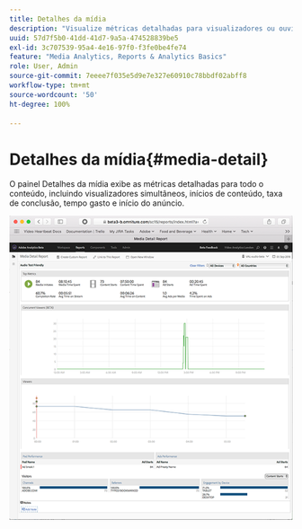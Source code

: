 ```yaml
---
title: Detalhes da mídia
description: "Visualize métricas detalhadas para visualizadores ou ouvintes simultâneos, inícios de conteúdo, taxa de conclusão, tempo gasto e início do anúncio no painel Detalhes da mídia."
uuid: 57d7f5b0-41dd-41d7-9a5a-474528839be5
exl-id: 3c707539-95a4-4e16-97f0-f3fe0be4fe74
feature: "Media Analytics, Reports & Analytics Basics"
role: User, Admin
source-git-commit: 7eeee7f035e5d9e7e327e60910c78bbdf02abff8
workflow-type: tm+mt
source-wordcount: '50'
ht-degree: 100%

---
```


# Detalhes da mídia{#media-detail}

O painel Detalhes da mídia exibe as métricas detalhadas para todo o conteúdo, incluindo visualizadores simultâneos, inícios de conteúdo, taxa de conclusão, tempo gasto e início do anúncio.

![](assets/media_detail.png)
